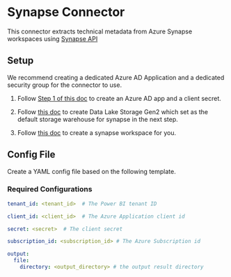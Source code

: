 # Synapse Connector

This connector extracts technical metadata from Azure Synapse workspaces using [Synapse API](https://learn.microsoft.com/en-us/rest/api/synapse/)

## Setup

We recommend creating a dedicated Azure AD Application and a dedicated security group for the connector to use.

1. Follow [Step 1 of this doc](https://docs.microsoft.com/en-us/power-bi/developer/embedded/embed-service-principal#step-1---create-an-azure-ad-app) to create an Azure AD app and a client secret.

2. Follow [this doc](https://learn.microsoft.com/en-us/azure/storage/blobs/create-data-lake-storage-account) to create Data Lake Storage Gen2 which set as the default storage warehouse for synapse in the next step.

3. Follow [this doc](https://learn.microsoft.com/en-us/azure/synapse-analytics/quickstart-create-workspace) to create a synapse workspace for you.

## Config File

Create a YAML config file based on the following template.

### Required Configurations

```yaml
tenant_id: <tenant_id>  # The Power BI tenant ID

client_id: <client_id>  # The Azure Application client id

secret: <secret>  # The client secret

subscription_id: <subscription_id> # The Azure Subscription id

output:
  file:
    directory: <output_directory> # the output result directory
